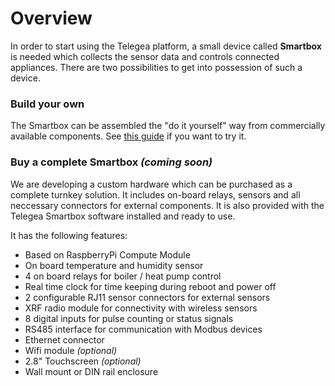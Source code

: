 # Overview

In order to start using the Telegea platform, a small device called **Smartbox** is needed which collects the sensor data and controls connected appliances. There are two possibilities to get into possession of such a device.

### Build your own

The Smartbox can be assembled the "do it yourself" way from commercially available components.
See [this guide](02-diy-building-instructions.md) if you want to try it.  


### Buy a complete Smartbox *(coming soon)*

We are developing a custom hardware which can be purchased as a complete turnkey solution. It includes on-board relays, sensors and all neccessary connectors for external components. It is also provided with the Telegea Smartbox software installed and ready to use.

It has the following features:  
* Based on RaspberryPi Compute Module
* On board temperature and humidity sensor
* 4 on board relays for boiler / heat pump control
* Real time clock for time keeping during reboot and power off
* 2 configurable RJ11 sensor connectors for external sensors
* XRF radio module for connectivity with wireless sensors
* 8 digital inputs for pulse counting or status signals
* RS485 interface for communication with Modbus devices
* Ethernet connector
* Wifi module *(optional)*
* 2.8" Touchscreen *(optional)*
* Wall mount or DIN rail enclosure

